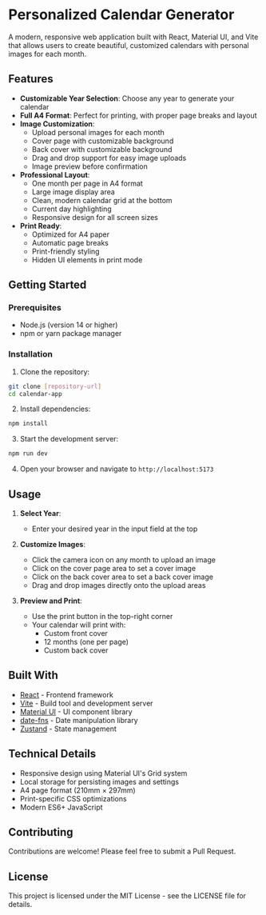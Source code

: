 # Personalized Calendar Generator

A modern, responsive web application built with React, Material UI, and Vite that allows users to create beautiful, customized calendars with personal images for each month.

## Features

- **Customizable Year Selection**: Choose any year to generate your calendar
- **Full A4 Format**: Perfect for printing, with proper page breaks and layout
- **Image Customization**:
  - Upload personal images for each month
  - Cover page with customizable background
  - Back cover with customizable background
  - Drag and drop support for easy image uploads
  - Image preview before confirmation
- **Professional Layout**:
  - One month per page in A4 format
  - Large image display area
  - Clean, modern calendar grid at the bottom
  - Current day highlighting
  - Responsive design for all screen sizes
- **Print Ready**:
  - Optimized for A4 paper
  - Automatic page breaks
  - Print-friendly styling
  - Hidden UI elements in print mode

## Getting Started

### Prerequisites

- Node.js (version 14 or higher)
- npm or yarn package manager

### Installation

1. Clone the repository:
```bash
git clone [repository-url]
cd calendar-app
```

2. Install dependencies:
```bash
npm install
```

3. Start the development server:
```bash
npm run dev
```

4. Open your browser and navigate to `http://localhost:5173`

## Usage

1. **Select Year**:
   - Enter your desired year in the input field at the top

2. **Customize Images**:
   - Click the camera icon on any month to upload an image
   - Click on the cover page area to set a cover image
   - Click on the back cover area to set a back cover image
   - Drag and drop images directly onto the upload areas

3. **Preview and Print**:
   - Use the print button in the top-right corner
   - Your calendar will print with:
     - Custom front cover
     - 12 months (one per page)
     - Custom back cover

## Built With

- [React](https://reactjs.org/) - Frontend framework
- [Vite](https://vitejs.dev/) - Build tool and development server
- [Material UI](https://mui.com/) - UI component library
- [date-fns](https://date-fns.org/) - Date manipulation library
- [Zustand](https://github.com/pmndrs/zustand) - State management

## Technical Details

- Responsive design using Material UI's Grid system
- Local storage for persisting images and settings
- A4 page format (210mm × 297mm)
- Print-specific CSS optimizations
- Modern ES6+ JavaScript

## Contributing

Contributions are welcome! Please feel free to submit a Pull Request.

## License

This project is licensed under the MIT License - see the LICENSE file for details.
